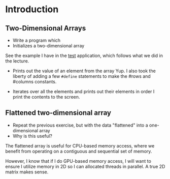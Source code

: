 # Introduction


## Two-Dimensional Arrays 
- Write a program which
- Initializes a two-dimensional array

See the example I have in the [test](test.cpp) application, which follows what we did in the lecture.

- Prints out the value of an element from the array
Yup.  I also took the liberty of adding a few `#define` statements to make the #rows and #columns constants.

- Iterates over all the elements and prints out their elements in order
I print the contents to the screen.

## Flattened two-dimensional array
- Repeat the previous exercise, but with the data "flattened" into a one-dimensional array
- Why is this useful?

The flattened array is useful for CPU-based memory access, where we benefit from operating on a contiguous and sequential set of memory.

However, I know that if I do GPU-based memory access, I will want to ensure I utilize memory in 2D so I can allocated threads in parallel.  A true 2D matrix makes sense.
